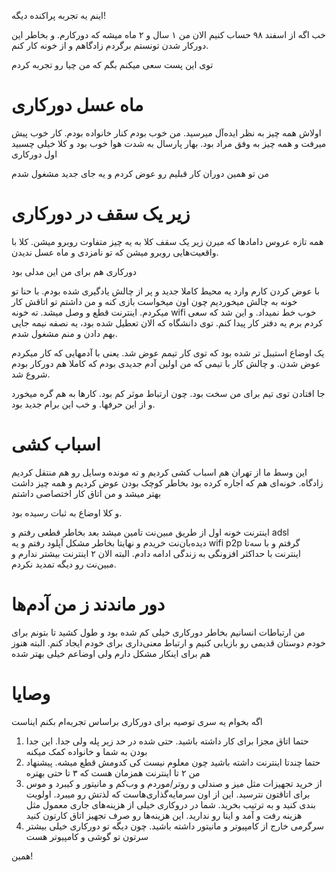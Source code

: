اینم یه تجربه پراکنده دیگه!

خب اگه از اسفند ۹۸ حساب کنیم الان من ۱ سال و ۲ ماه میشه که دورکارم. و بخاطر این دورکار شدن تونستم برگردم زادگاهم و از خونه کار کنم.

توی این پست سعی میکنم بگم که من چیا رو تجربه کردم

# ماه عسل دورکاری

اولاش همه چیز به نظر ایده‌آل میرسید. من خوب بودم کنار خانواده بودم. کار خوب پیش میرفت و همه چیز به وفق مراد بود. بهار پارسال به شدت هوا خوب بود و کلا خیلی چسبید اول دورکاری

من تو همین دوران کار قبلیم رو عوض کردم و یه جای جدید مشغول شدم

# زیر یک سقف در دورکاری

همه تازه عروس دامادها که میرن زیر یک سقف کلا به یه چیز متفاوت روبرو میشن. کلا با واقعیت‌هایی روبرو میشن که تو نامزدی و ماه عسل ندیدن.

دورکاری هم برای من این مدلی بود

با عوض کردن کارم وارد یه محیط کاملا جدید و پر از چالش یادگیری شده بودم. با حنا تو خونه به چالش میخوردیم چون اون میخواست بازی کنه و من داشتم تو اتاقش کار میکردم. اینترنت قطع و وصل میشد. ته خونه wifi خوب خط نمیداد. و این شد که سعی کردم برم یه دفتر کار پیدا کنم. توی دانشگاه که الان تعطیل شده بود، یه نصفه نیمه جایی بهم دادن و منم مشغول شدم.

یک اوضاع استیبل تر شده بود که توی کار تیمم عوض شد. یعنی با آدمهایی که کار میکردم عوض شدن. و چالش کار با تیمی که من اولین آدم جدیدی بودم که کاملا هم دورکار بودم شروع شد.

جا افتادن توی تیم برای من سخت بود. چون ارتباط موثر کم بود. کارها به هم گره میخورد و از این حرفها. و خب این برام جدید بود.

# اسباب کشی

این وسط ما از تهران هم اسباب کشی کردیم و ته مونده وسایل رو هم منتقل کردیم زادگاه. خونه‌ای هم که اجاره کرده بود بخاطر کوچک بودن عوض کردیم و همه چیز داشت بهتر میشد و من اتاق کار اختصاصی داشتم

و کلا اوضاع به ثبات رسیده بود.

اینترنت خونه اول از طریق مبین‌نت تامین میشد بعد بخاطر قطعی رفتم و adsl دیده‌بان‌نت خریدم و نهایتا بخاطر مشکل آپلود رفتم و یه wifi p2p گرفتم و با سه‌تا اینترنت با حداکثر افزونگی به زندگی ادامه دادم. البته الان ۲ اینترنت بیشتر ندارم و مبین‌نت رو دیگه تمدید نکردم.

# دور ماندند ز من آدم‌ها

من ارتباطات انسانیم بخاطر دورکاری خیلی کم شده بود و طول کشید تا بتونم برای خودم دوستان قدیمی رو بازیابی کنیم و ارتباط معنی‌داری برای خودم ایجاد کنم. البته هنوز هم برای اینکار مشکل دارم ولی اوضاعم خیلی بهتر شده

# وصایا

اگه بخوام یه سری توصیه برای دورکاری براساس تجربه‌ام بکنم ایناست

1. حتما اتاق مجزا برای کار داشته باشید. حتی شده در حد زیر پله ولی جدا. این جدا بودن به شما و خانواده کمک میکنه
2. حتما چندتا اینترنت داشته باشید چون معلوم نیست کی کدومش قطع میشه. پیشنهاد من ۲ تا اینترنت همزمان هست که ۳ تا حتی بهتره
3. از خرید تجهیزات مثل میز و صندلی و روتر/موردم و وب‌کم و مانیتور و کیبرد و موس برای اتاقتون نترسید. این از اون سرمایه‌گذاری‌هاست که لذتش رو میبرد. اولویت بندی کنید و به ترتیب بخرید. شما در دروکاری خیلی از هزینه‌های جاری معمول مثل هزینه رفت و آمد و اینا رو ندارید. این هزینه‌ها رو صرف تجهیز اتاق کارتون کنید
4. سرگرمی خارج از کامپیوتر و مانیتور داشته باشید. چون دیگه تو دورکاری خیلی بیشتر سرتون تو گوشی و کامپیوتر هست

همین!




